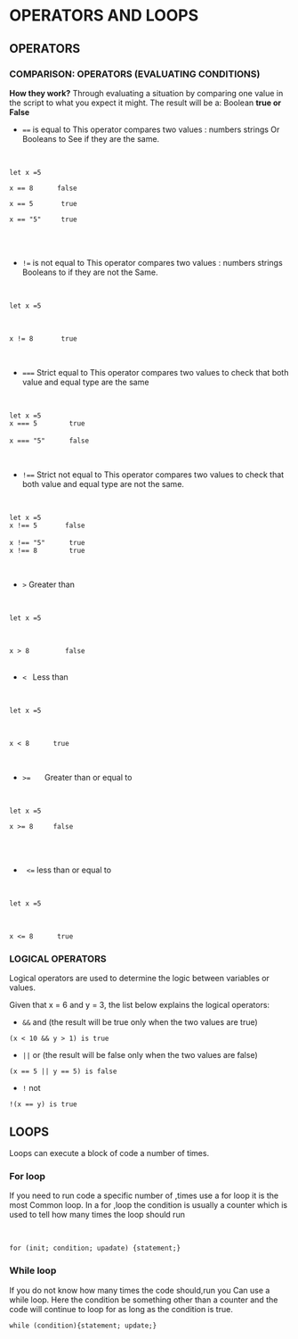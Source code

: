 # OPERATORS AND LOOPS

## OPERATORS

### COMPARISON: OPERATORS (EVALUATING CONDITIONS)

**How they work?** Through evaluating a situation by comparing one value in the script to what you expect it might. The result will be a: Boolean **true or False**

* `==` is equal to
This operator compares two values : numbers strings Or Booleans to See if they are the same.

<br>

`let x =5`
<br>

`x == 8	     false`
 <br>

`x == 5	      true`
<br>

`x == "5"	  true`

<br>



<br>

* `!=` is not equal to
 This operator compares two values : numbers strings Booleans to if they are not the Same.

<br>

`let x =5`

<br>

 `x != 8	   true`

 <br>


 * `===` Strict  equal to
 This operator compares two  values to check that both value and equal type are the same
 
<br>

`let x =5`<br>
`x === 5	    true`<br>	
`x === "5"  	false` <br>

<br>

* `!==` Strict not equal to
This operator compares two  values to check that both value and equal type are not the same.

<br>

`let x =5`<br>
`x !== 5	   false`<br>	
`x !== "5"   	true`	<br>
`x !== 8	    true`<br>

<br>

* `>` Greater than

<br>

`let x =5`

 <br>

`x > 8	       false` 
<br>
<br>

* `< ` Less than

<br>

`let x =5`

<br>

`x < 8   	true`
<br>

 <br>

* `>=	` Greater than or equal to
<br>

`let x =5`
<br>

`x >= 8	    false`

<br>

<br>

* ` <=`	 less than or equal to
<br>

`let x =5`

<br>

`x <= 8	     true`
 <br>


### LOGICAL OPERATORS
Logical operators are used to determine the logic between variables or values.

Given that x = 6 and y = 3, the list below explains the logical operators:

* `&&`	and	(the result will be true only when the two values are true)

`(x < 10 && y > 1) is true`

* `||`	or (the result will be false only when the two values are false)

`(x == 5 || y == 5) is false`

* `!`	not 

`!(x == y) is true`

## LOOPS

Loops can execute a block of code a number of times.

### For loop
If you need to run code a specific number of ,times use a for loop  it is the most Common loop. 
In a for ,loop the condition is  usually a counter which is used  to tell how many times the loop should run

<br>

`for (init; condition; upadate) {statement;}`


### While loop

If you do not know how many times the code should,run you Can use a while loop. Here the condition be something other than a counter and the code will continue to loop for as long as the condition is true. 

`while (condition){statement; update;}`

